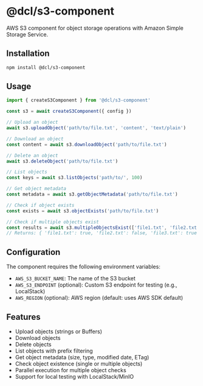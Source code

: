 # @dcl/s3-component

AWS S3 component for object storage operations with Amazon Simple Storage Service.

## Installation

```bash
npm install @dcl/s3-component
```

## Usage

```typescript
import { createS3Component } from '@dcl/s3-component'

const s3 = await createS3Component({ config })

// Upload an object
await s3.uploadObject('path/to/file.txt', 'content', 'text/plain')

// Download an object
const content = await s3.downloadObject('path/to/file.txt')

// Delete an object
await s3.deleteObject('path/to/file.txt')

// List objects
const keys = await s3.listObjects('path/to/', 100)

// Get object metadata
const metadata = await s3.getObjectMetadata('path/to/file.txt')

// Check if object exists
const exists = await s3.objectExists('path/to/file.txt')

// Check if multiple objects exist
const results = await s3.multipleObjectsExist(['file1.txt', 'file2.txt', 'file3.txt'])
// Returns: { 'file1.txt': true, 'file2.txt': false, 'file3.txt': true }
```

## Configuration

The component requires the following environment variables:

- `AWS_S3_BUCKET_NAME`: The name of the S3 bucket
- `AWS_S3_ENDPOINT` (optional): Custom S3 endpoint for testing (e.g., LocalStack)
- `AWS_REGION` (optional): AWS region (default: uses AWS SDK default)

## Features

- Upload objects (strings or Buffers)
- Download objects
- Delete objects
- List objects with prefix filtering
- Get object metadata (size, type, modified date, ETag)
- Check object existence (single or multiple objects)
- Parallel execution for multiple object checks
- Support for local testing with LocalStack/MinIO
